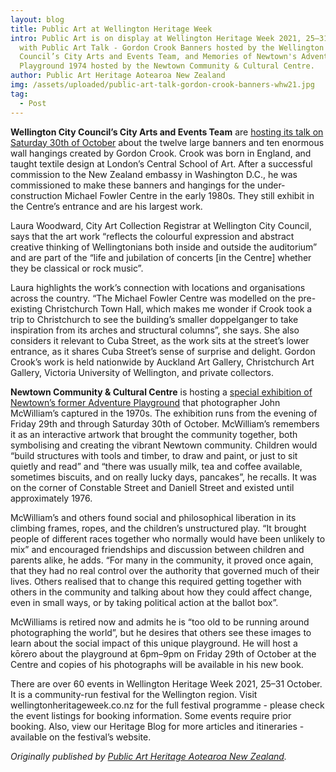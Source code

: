 ```yaml
---
layout: blog
title: Public Art at Wellington Heritage Week
intro: Public Art is on display at Wellington Heritage Week 2021, 25–31 October,
  with Public Art Talk - Gordon Crook Banners hosted by the Wellington City
  Council’s City Arts and Events Team, and Memories of Newtown's Adventure
  Playground 1974 hosted by the Newtown Community & Cultural Centre.
author: Public Art Heritage Aotearoa New Zealand
img: /assets/uploaded/public-art-talk-gordon-crook-banners-whw21.jpg
tag:
  - Post
---
```

**Wellington City Council’s City Arts and Events Team** are [hosting its talk on Saturday 30th of October](https://wellingtonheritageweek.co.nz/event/public-art-talk-gordon-crook-banners/) about the twelve large banners and ten enormous wall hangings created by Gordon Crook. Crook was born in England, and taught textile design at London’s Central School of Art. After a successful commission to the New Zealand embassy in Washington D.C., he was commissioned to make these banners and hangings for the under-construction Michael Fowler Centre in the early 1980s. They still exhibit in the Centre’s entrance and are his largest work. 

Laura Woodward, City Art Collection Registrar at Wellington City Council, says that the art work “reflects the colourful expression and abstract creative thinking of Wellingtonians both inside and outside the auditorium” and are part of the “life and jubilation of concerts \[in the Centre] whether they be classical or rock music”. 

Laura highlights the work’s connection with locations and organisations across the country. “The Michael Fowler Centre was modelled on the pre-existing Christchurch Town Hall, which makes me wonder if Crook took a trip to Christchurch to see the building’s smaller doppelganger to take inspiration from its arches and structural columns”, she says. She also considers it relevant to Cuba Street, as the work sits at the street’s lower entrance, as it shares Cuba Street’s sense of surprise and delight. Gordon Crook’s work is held nationwide by Auckland Art Gallery, Christchurch Art Gallery, Victoria University of Wellington, and private collectors. 

**Newtown Community & Cultural Centre** is hosting a [special exhibition of Newtown’s former Adventure Playground](https://wellingtonheritageweek.co.nz/event/memories-of-newtowns-adventure-playground-1974/) that photographer John McWilliam’s captured in the 1970s. The exhibition runs from the evening of Friday 29th and through Saturday 30th of October. McWilliam’s remembers it as an interactive artwork that brought the community together, both symbolising and creating the vibrant Newtown community. Children would “build structures with tools and timber, to draw and paint, or just to sit quietly and read” and “there was usually milk, tea and coffee available, sometimes biscuits, and on really lucky days, pancakes”, he recalls. It was on the corner of Constable Street and Daniell Street and existed until approximately 1976. 

McWilliam’s and others found social and philosophical liberation in its climbing frames, ropes, and the children’s unstructured play. “It brought people of different races together who normally would have been unlikely to mix” and encouraged friendships and discussion between children and parents alike, he adds. “For many in the community, it proved once again, that they had no real control over the authority that governed much of their lives. Others realised that to change this required getting together with others in the community and talking about how they could affect change, even in small ways, or by taking political action at the ballot box”. 

McWilliams is retired now and admits he is “too old to be running around photographing the world”, but he desires that others see these images to learn about the social impact of this unique playground. He will host a kōrero about the playground at 6pm–9pm on Friday 29th of October at the Centre and copies of his photographs will be available in his new book. 

There are over 60 events in Wellington Heritage Week 2021, 25–31 October. It is a community-run festival for the Wellington region. Visit wellingtonheritageweek.co.nz for the full festival programme - please check the event listings for booking information. Some events require prior booking. Also, view our Heritage Blog for more articles and itineraries - available on the festival’s website.

*Originally published by [Public Art Heritage Aotearoa New Zealand](https://publicart.nz/).*
